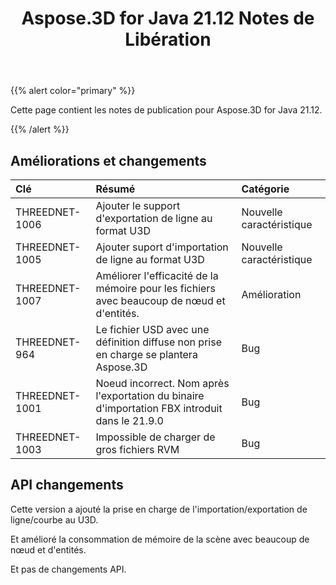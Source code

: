 ﻿---
title: Aspose.3D for Java 21.12 Notes de Libération
type: docs
weight: 1
url: /fr/java/aspose-3d-for-java-21-12-release-notes/
---
{{% alert color="primary" %}}

Cette page contient les notes de publication pour Aspose.3D for Java 21.12.

{{% /alert %}}
## **Améliorations et changements**

|**Clé**|**Résumé**|**Catégorie**|
|:- |:- |:- |
|THREEDNET-1006 |Ajouter le support d'exportation de ligne au format U3D|Nouvelle caractéristique|
|THREEDNET-1005 |Ajouter suport d'importation de ligne au format U3D|Nouvelle caractéristique|
|THREEDNET-1007 |Améliorer l'efficacité de la mémoire pour les fichiers avec beaucoup de nœud et d'entités.|Amélioration|
|THREEDNET-964  |Le fichier USD avec une définition diffuse non prise en charge se plantera Aspose.3D|Bug|
|THREEDNET-1001 |Noeud incorrect. Nom après l'exportation du binaire d'importation FBX introduit dans le 21.9.0|Bug|
|THREEDNET-1003 |Impossible de charger de gros fichiers RVM|Bug|



## API changements ##

Cette version a ajouté la prise en charge de l'importation/exportation de ligne/courbe au U3D.

Et amélioré la consommation de mémoire de la scène avec beaucoup de nœud et d'entités.

Et pas de changements API.